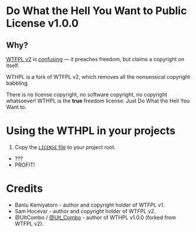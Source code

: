 # Do What the Hell You Want to Public License v1.0.0

## Why?

[WTFPL v2](http://www.wtfpl.net/) is [confusing](http://programmers.stackexchange.com/q/149050/91517) — it preaches freedom, but claims a copyright on itself.

WTHPL is a fork of WTFPL v2, which removes all the nonsensical copyright babbling.

There is no license copyright, no software copyright, no copyright whatsoever! WTHPL is the **true** freedom license. Just Do What the Hell You Want to.

# Using the WTHPL in your projects

1. Copy the [`LICENSE` file](https://raw.githubusercontent.com/UltCombo/WTHPL/master/LICENSE) to your project root.
- ???
- PROFIT!

# Credits

- Banlu Kemiyatorn - author and copyright holder of WTFPL v1.
- Sam Hocevar - author and copyright holder of WTFPL v2.
- @UltCombo / [@Ult_Combo](https://twitter.com/Ult_Combo) - author of WTHPL v1.0.0 (forked from WTFPL v2).
